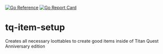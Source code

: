 [![Go Reference](https://pkg.go.dev/badge/github.com/Deichindianer/tq-item-setup.svg)](https://pkg.go.dev/github.com/Deichindianer/tq-item-setup)
[![Go Report Card](https://goreportcard.com/badge/github.com/Deichindianer/tq-item-setup?style=flat-square)](https://goreportcard.com/report/github.com/Deichindianer/tq-item-setup)

# tq-item-setup
Creates all necessary loottables to create good items inside of Titan Quest Anniversary edition
